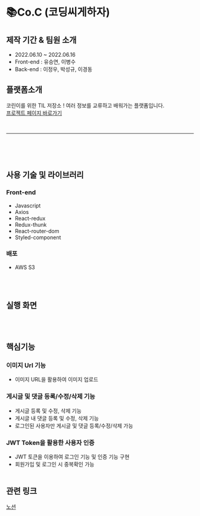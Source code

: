 # 📚Co.C (코딩씨게하자)

## 제작 기간 & 팀원 소개

- 2022.06.10 ~ 2022.06.16
- Front-end : 유승연, 이병수
- Back-end : 이정우, 박성규, 이경동

## 플랫폼소개

코린이를 위한 TIL 저장소 !
여러 정보를 교류하고 배워가는 플랫폼입니다.  
<a href="" target="">프로젝트 페이지 바로가기</a>

<br>
<hr>
<br>

 <br>
 <br>
 
## 사용 기술 및 라이브러리
### Front-end
- Javascript
- Axios
- React-redux
- Redux-thunk
- React-router-dom
- Styled-component
### 배포
- AWS S3

 <br>
 <br>
 
## 실행 화면

 <br>
 <br>
 
## 핵심기능

### 이미지 Url 기능

- 이미지 URL을 활용하여 이미지 업로드

### 게시글 및 댓글 등록/수정/삭제 기능

- 게시글 등록 및 수정, 삭제 기능
- 게시글 내 댓글 등록 및 수정, 삭제 기능
- 로그인된 사용자만 게시글 및 댓글 등록/수정/삭제 가능

### JWT Token을 활용한 사용자 인증

- JWT 토큰을 이용하여 로그인 기능 및 인증 기능 구현
- 회원가입 및 로그인 시 중복확인 가능
  <br>
  <br>

## 관련 링크

[노션](https://thrilling-packet-6e8.notion.site/5-TIL-9d235b6269c147d5976d07e89bbebd63)
